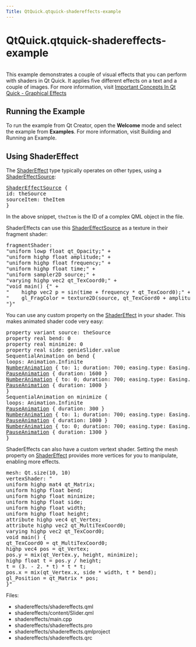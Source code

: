 ```yaml
---
Title: QtQuick.qtquick-shadereffects-example
---
```


# QtQuick.qtquick-shadereffects-example

<span class="subtitle"></span>
<!-- $$$shadereffects-description -->
<p class="centerAlign"><img src="https://developer.ubuntu.com/static/devportal_uploaded/b672d2fd-997a-4687-8015-5cb1c9a8e2ac-../qtquick-shadereffects-example/images/qml-shadereffects-example.png" alt="" /></p><p>This example demonstrates a couple of visual effects that you can perform with shaders in Qt Quick. It applies five different effects on a text and a couple of images. For more information, visit <a href="QtQuick.qtquick-effects-topic.md">Important Concepts In Qt Quick - Graphical Effects</a></p>
<h2 id="running-the-example">Running the Example</h2>
<p>To run the example from Qt Creator, open the <b>Welcome</b> mode and select the example from <b>Examples</b>. For more information, visit Building and Running an Example.</p>
<h2 id="using-shadereffect">Using ShaderEffect</h2>
<p>The <a href="QtQuick.ShaderEffect.md">ShaderEffect</a> type typically operates on other types, using a <a href="QtQuick.ShaderEffectSource.md">ShaderEffectSource</a>:</p>
<pre class="qml"><span class="type"><a href="QtQuick.ShaderEffectSource.md">ShaderEffectSource</a></span> {
<span class="name">id</span>: <span class="name">theSource</span>
<span class="name">sourceItem</span>: <span class="name">theItem</span>
}</pre>
<p>In the above snippet, <code>theItem</code> is the ID of a complex QML object in the file.</p>
<p>ShaderEffects can use this <a href="QtQuick.ShaderEffectSource.md">ShaderEffectSource</a> as a texture in their fragment shader:</p>
<pre class="qml"><span class="name">fragmentShader</span>:
<span class="string">&quot;uniform lowp float qt_Opacity;&quot;</span> <span class="operator">+</span>
<span class="string">&quot;uniform highp float amplitude;&quot;</span> <span class="operator">+</span>
<span class="string">&quot;uniform highp float frequency;&quot;</span> <span class="operator">+</span>
<span class="string">&quot;uniform highp float time;&quot;</span> <span class="operator">+</span>
<span class="string">&quot;uniform sampler2D source;&quot;</span> <span class="operator">+</span>
<span class="string">&quot;varying highp vec2 qt_TexCoord0;&quot;</span> <span class="operator">+</span>
<span class="string">&quot;void main() {&quot;</span> <span class="operator">+</span>
<span class="string">&quot;    highp vec2 p = sin(time + frequency * qt_TexCoord0);&quot;</span> <span class="operator">+</span>
<span class="string">&quot;    gl_FragColor = texture2D(source, qt_TexCoord0 + amplitude * vec2(p.y, -p.x)) * qt_Opacity;&quot;</span> <span class="operator">+</span>
<span class="string">&quot;}&quot;</span></pre>
<p>You can use any custom property on the <a href="QtQuick.ShaderEffect.md">ShaderEffect</a> in your shader. This makes animated shader code very easy:</p>
<pre class="qml">property <span class="type">variant</span> <span class="name">source</span>: <span class="name">theSource</span>
property <span class="type">real</span> <span class="name">bend</span>: <span class="number">0</span>
property <span class="type">real</span> <span class="name">minimize</span>: <span class="number">0</span>
property <span class="type">real</span> <span class="name">side</span>: <span class="name">genieSlider</span>.<span class="name">value</span>
SequentialAnimation on <span class="name">bend</span> {
<span class="name">loops</span>: <span class="name">Animation</span>.<span class="name">Infinite</span>
<span class="type"><a href="QtQuick.NumberAnimation.md">NumberAnimation</a></span> { <span class="name">to</span>: <span class="number">1</span>; <span class="name">duration</span>: <span class="number">700</span>; <span class="name">easing</span>.type: <span class="name">Easing</span>.<span class="name">InOutSine</span> }
<span class="type"><a href="QtQuick.PauseAnimation.md">PauseAnimation</a></span> { <span class="name">duration</span>: <span class="number">1600</span> }
<span class="type"><a href="QtQuick.NumberAnimation.md">NumberAnimation</a></span> { <span class="name">to</span>: <span class="number">0</span>; <span class="name">duration</span>: <span class="number">700</span>; <span class="name">easing</span>.type: <span class="name">Easing</span>.<span class="name">InOutSine</span> }
<span class="type"><a href="QtQuick.PauseAnimation.md">PauseAnimation</a></span> { <span class="name">duration</span>: <span class="number">1000</span> }
}
SequentialAnimation on <span class="name">minimize</span> {
<span class="name">loops</span>: <span class="name">Animation</span>.<span class="name">Infinite</span>
<span class="type"><a href="QtQuick.PauseAnimation.md">PauseAnimation</a></span> { <span class="name">duration</span>: <span class="number">300</span> }
<span class="type"><a href="QtQuick.NumberAnimation.md">NumberAnimation</a></span> { <span class="name">to</span>: <span class="number">1</span>; <span class="name">duration</span>: <span class="number">700</span>; <span class="name">easing</span>.type: <span class="name">Easing</span>.<span class="name">InOutSine</span> }
<span class="type"><a href="QtQuick.PauseAnimation.md">PauseAnimation</a></span> { <span class="name">duration</span>: <span class="number">1000</span> }
<span class="type"><a href="QtQuick.NumberAnimation.md">NumberAnimation</a></span> { <span class="name">to</span>: <span class="number">0</span>; <span class="name">duration</span>: <span class="number">700</span>; <span class="name">easing</span>.type: <span class="name">Easing</span>.<span class="name">InOutSine</span> }
<span class="type"><a href="QtQuick.PauseAnimation.md">PauseAnimation</a></span> { <span class="name">duration</span>: <span class="number">1300</span> }
}</pre>
<p>ShaderEffects can also have a custom vertext shader. Setting the mesh property on <a href="QtQuick.ShaderEffect.md">ShaderEffect</a> provides more vertices for you to manipulate, enabling more effects.</p>
<pre class="qml"><span class="name">mesh</span>: <span class="name">Qt</span>.<span class="name">size</span>(<span class="number">10</span>, <span class="number">10</span>)
<span class="name">vertexShader</span>: <span class="string">&quot;
uniform highp mat4 qt_Matrix;
uniform highp float bend;
uniform highp float minimize;
uniform highp float side;
uniform highp float width;
uniform highp float height;
attribute highp vec4 qt_Vertex;
attribute highp vec2 qt_MultiTexCoord0;
varying highp vec2 qt_TexCoord0;
void main() {
qt_TexCoord0 = qt_MultiTexCoord0;
highp vec4 pos = qt_Vertex;
pos.y = mix(qt_Vertex.y, height, minimize);
highp float t = pos.y / height;
t = (3. - 2. * t) * t * t;
pos.x = mix(qt_Vertex.x, side * width, t * bend);
gl_Position = qt_Matrix * pos;
}&quot;</span></pre>
<p>Files:</p>
<ul>
<li>shadereffects/shadereffects.qml</li>
<li>shadereffects/content/Slider.qml</li>
<li>shadereffects/main.cpp</li>
<li>shadereffects/shadereffects.pro</li>
<li>shadereffects/shadereffects.qmlproject</li>
<li>shadereffects/shadereffects.qrc</li>
</ul>
<!-- @@@shadereffects -->
